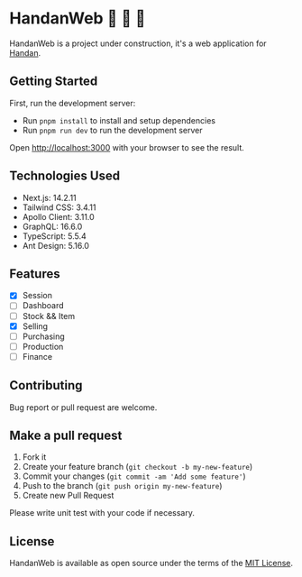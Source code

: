 # HandanWeb :construction: :construction: :construction:

HandanWeb is a project under construction, it's a web application for [Handan](https://github.com/zven21/handan).

## **Getting Started**

First, run the development server:

* Run `pnpm install` to install and setup dependencies
* Run `pnpm run dev` to run the development server

Open [http://localhost:3000](http://localhost:3000) with your browser to see the result.

## **Technologies Used**

- Next.js: 14.2.11
- Tailwind CSS: 3.4.11
- Apollo Client: 3.11.0
- GraphQL: 16.6.0
- TypeScript: 5.5.4
- Ant Design: 5.16.0

## **Features**

- [x] Session
- [ ] Dashboard
- [ ] Stock && Item
- [x] Selling
- [ ] Purchasing
- [ ] Production 
- [ ] Finance

## **Contributing**

Bug report or pull request are welcome.

## **Make a pull request**

1. Fork it
2. Create your feature branch (`git checkout -b my-new-feature`)
3. Commit your changes (`git commit -am 'Add some feature'`)
4. Push to the branch (`git push origin my-new-feature`)
5. Create new Pull Request

Please write unit test with your code if necessary.

## **License**

HandanWeb is available as open source under the terms of the [MIT License](http://opensource.org/licenses/MIT).
